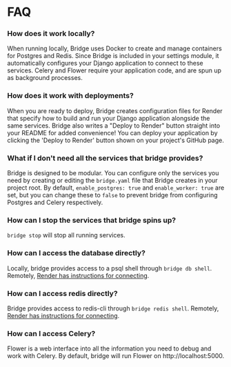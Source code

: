 # FAQ

### How does it work locally?

When running locally, Bridge uses Docker to create and manage containers for Postgres and Redis. Since Bridge is included in your settings module, it automatically configures your Django application to connect to these services. Celery and Flower require your application code, and are spun up as background processes.

### How does it work with deployments?

When you are ready to deploy, Bridge creates configuration files for Render that specify how to build and run your Django application alongside the same services. Bridge also writes a "Deploy to Render" button straight into your README for added convenience! You can deploy your application by clicking the 'Deploy to Render' button shown on your project's GitHub page.

### What if I don't need all the services that bridge provides?

Bridge is designed to be modular. You can configure only the services you need by creating or editing the `bridge.yaml` file that Bridge creates in your project root. By default, `enable_postgres: true` and `enable_worker: true` are set, but you can change these to `false` to prevent bridge from configuring Postgres and Celery respectively.


### How can I stop the services that bridge spins up?
`bridge stop` will stop all running services.


### How can I access the database directly?
Locally, bridge provides access to a psql shell through `bridge db shell`. Remotely, [Render has instructions for connecting](https://docs.render.com/databases#connecting-with-the-external-url). 

### How can I access redis directly?
Bridge provides access to redis-cli through `bridge redis shell`. Remotely, [Render has instructions for connecting](https://docs.render.com/redis#connecting-using-redis-cli).

### How can I access Celery?
Flower is a web interface into all the information you need to debug and work with Celery. By default, bridge will run Flower on http://localhost:5000.
